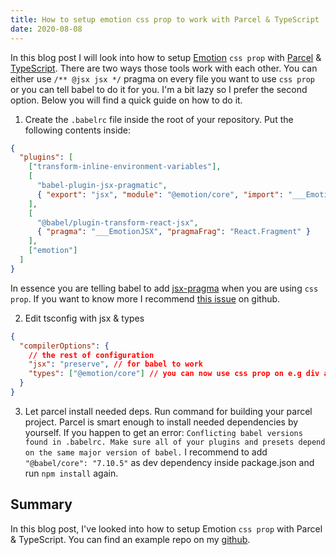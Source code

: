 ```yaml
---
title: How to setup emotion css prop to work with Parcel & TypeScript
date: 2020-08-08
---
```


In this blog post I will look into how to setup [Emotion](https://emotion.sh/docs/introduction) `css prop`
with [Parcel](https://parceljs.org/) & [TypeScript](https://www.typescriptlang.org/).
There are two ways those tools work with each other.
You can either use `/** @jsx jsx */` pragma on every file you want to
use `css prop` or you can tell babel to do it for you.
I'm a bit lazy so I prefer the second option. Below you will find a quick guide on how to do it.

1. Create the `.babelrc` file inside the root of your repository. Put the following contents inside:

```json
{
  "plugins": [
    ["transform-inline-environment-variables"],
    [
      "babel-plugin-jsx-pragmatic",
      { "export": "jsx", "module": "@emotion/core", "import": "___EmotionJSX" }
    ],
    [
      "@babel/plugin-transform-react-jsx",
      { "pragma": "___EmotionJSX", "pragmaFrag": "React.Fragment" }
    ],
    ["emotion"]
  ]
}
```

In essence you are telling babel to add [jsx-pragma](https://www.gatsbyjs.org/blog/2019-08-02-what-is-jsx-pragma/)
when you are using `css prop`. If you want to know more I recommend [this issue](https://github.com/emotion-js/emotion/issues/1132) on github.

2. Edit tsconfig with jsx & types

```json
{
  "compilerOptions": {
    // the rest of configuration
    "jsx": "preserve", // for babel to work
    "types": ["@emotion/core"] // you can now use css prop on e.g div and TypeScript won't shout at you
  }
}
```

3. Let parcel install needed deps. Run command for building your parcel project.
   Parcel is smart enough to install needed dependencies by yourself. If you happen to get an error:
   `Conflicting babel versions found in .babelrc. Make sure all of your plugins and presets depend on the same major version of babel.`
   I recommend to add `"@babel/core": "7.10.5"` as dev dependency inside package.json and run `npm install` again.

## Summary

In this blog post, I've looked into how to setup Emotion `css prop` with Parcel & TypeScript. You can find
an example repo on my [github](https://github.com/krzysztofzuraw/parcel-emotion-typescript).
